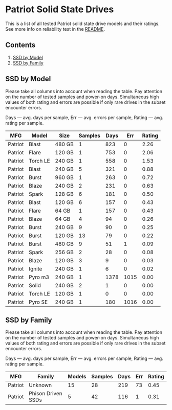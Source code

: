 Patriot Solid State Drives
==========================

This is a list of all tested Patriot solid state drive models and their ratings. See
more info on reliability test in the [README](https://github.com/linuxhw/SMART).

Contents
--------

1. [ SSD by Model  ](#ssd-by-model)
2. [ SSD by Family ](#ssd-by-family)

SSD by Model
------------

Please take all columns into account when reading the table. Pay attention on the
number of tested samples and power-on days. Simultaneous high values of both rating
and errors are possible if only rare drives in the subset encounter errors.

Days   — avg. days per sample,
Err    — avg. errors per sample,
Rating — avg. rating per sample.

| MFG       | Model              | Size   | Samples | Days  | Err   | Rating |
|-----------|--------------------|--------|---------|-------|-------|--------|
| Patriot   | Blast              | 480 GB | 1       | 823   | 0     | 2.26   |
| Patriot   | Flare              | 120 GB | 1       | 753   | 0     | 2.06   |
| Patriot   | Torch LE           | 240 GB | 1       | 558   | 0     | 1.53   |
| Patriot   | Blast              | 240 GB | 5       | 321   | 0     | 0.88   |
| Patriot   | Burst              | 960 GB | 1       | 263   | 0     | 0.72   |
| Patriot   | Blaze              | 240 GB | 2       | 231   | 0     | 0.63   |
| Patriot   | Spark              | 128 GB | 6       | 181   | 0     | 0.50   |
| Patriot   | Blast              | 120 GB | 6       | 157   | 0     | 0.43   |
| Patriot   | Flare              | 64 GB  | 1       | 157   | 0     | 0.43   |
| Patriot   | Blaze              | 64 GB  | 4       | 94    | 0     | 0.26   |
| Patriot   | Burst              | 240 GB | 9       | 90    | 0     | 0.25   |
| Patriot   | Burst              | 120 GB | 13      | 79    | 0     | 0.22   |
| Patriot   | Burst              | 480 GB | 9       | 51    | 1     | 0.09   |
| Patriot   | Spark              | 256 GB | 2       | 28    | 0     | 0.08   |
| Patriot   | Blaze              | 120 GB | 3       | 9     | 0     | 0.03   |
| Patriot   | Ignite             | 240 GB | 1       | 6     | 0     | 0.02   |
| Patriot   | Pyro m3            | 240 GB | 1       | 1378  | 1015  | 0.00   |
| Patriot   | Solid              | 240 GB | 2       | 1     | 0     | 0.00   |
| Patriot   | Torch LE           | 120 GB | 1       | 0     | 0     | 0.00   |
| Patriot   | Pyro SE            | 240 GB | 1       | 180   | 1016  | 0.00   |

SSD by Family
-------------

Please take all columns into account when reading the table. Pay attention on the
number of tested samples and power-on days. Simultaneous high values of both rating
and errors are possible if only rare drives in the subset encounter errors.

Days   — avg. days per sample,
Err    — avg. errors per sample,
Rating — avg. rating per sample.

| MFG       | Family                 | Models | Samples | Days  | Err   | Rating |
|-----------|------------------------|--------|---------|-------|-------|--------|
| Patriot   | Unknown                | 15     | 28      | 219   | 73    | 0.45   |
| Patriot   | Phison Driven SSDs     | 5      | 42      | 116   | 1     | 0.31   |
